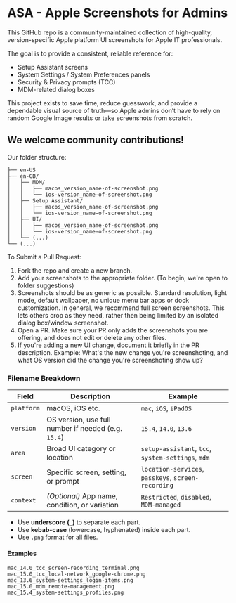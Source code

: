 # ASA - Apple Screenshots for Admins

This GitHub repo is a community-maintained collection of high-quality, version-specific Apple platform UI screenshots for Apple IT professionals.

The goal is to provide a consistent, reliable reference for:
- Setup Assistant screens
- System Settings / System Preferences panels
- Security & Privacy prompts (TCC)
- MDM-related dialog boxes

This project exists to save time, reduce guesswork, and provide a dependable visual source of truth—so Apple admins don’t have to rely on random Google Image results or take screenshots from scratch.

## We welcome community contributions!
Our folder structure:
```lang/
├── en-US
├── en-GB/
│   ├── MDM/
│   │   ├── macos_version_name-of-screenshot.png
│   │   └── ios-version_name-of-screenshot.png
│   ├── Setup Assistant/
│   │   ├── macos_version_name-of-screenshot.png
│   │   └── ios-version_name-of-screenshot.png
│   ├── UI/
│   │   ├── macos_version_name-of-screenshot.png
│   │   └── ios-version_name-of-screenshot.png
│   └── (...)
└── (...)
```

To Submit a Pull Request:
1. Fork the repo and create a new branch.
2. Add your screenshots to the appropriate folder. (To begin, we're open to folder suggestions)
3. Screenshots should be as generic as possible. Standard resolution, light mode, default wallpaper, no unique menu bar apps or dock customization. In general, we recommend full screen screenshots. This lets others crop as they need, rather then being limited by an isolated dialog box/window screenshot.
4. Open a PR. Make sure your PR only adds the screenshots you are offering, and does not edit or delete any other files.
5. If you're adding a new UI change, document it briefly in the PR description. Example: What's the new change you're screenshoting, and what OS version did the change you're screenshoting show up?

### Filename Breakdown

| Field           | Description                                             | Example                          |
|----------------|---------------------------------------------------------|----------------------------------|
| `platform`| macOS, iOS etc.  | `mac`, `iOS`, `iPadOS`           |
| `version`| OS version, use full number if needed (e.g. `15.4`)  | `15.4`, `14.0`, `13.6`           |
| `area`         | Broad UI category or location                           | `setup-assistant`, `tcc`, `system-settings`, `mdm` |
| `screen`       | Specific screen, setting, or prompt                     | `location-services`, `passkeys`, `screen-recording` |
| `context`      | *(Optional)* App name, condition, or variation          | `Restricted`, `disabled`, `MDM-managed` |

- Use **underscore (`_`)** to separate each part.
- Use **kebab-case** (lowercase, hyphenated) inside each part.
- Use `.png` format for all files.

#### Examples

```mac_15.4_setup-assistant_passkeys.png
mac_14.0_tcc_screen-recording_terminal.png
mac_15.0_tcc_local-network_google-chrome.png
mac_13.6_system-settings_login-items.png
mac_15.0_mdm_remote-management.png
mac_15.4_system-settings_profiles.png
